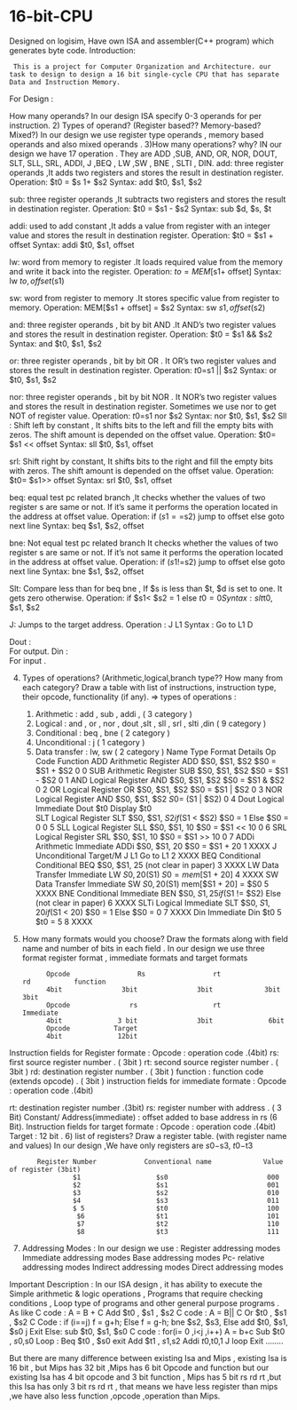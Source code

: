 # 16-bit-CPU
Designed on logisim, Have own ISA and assembler(C++ program) which generates byte code.
Introduction:

     This is a project for Computer Organization and Architecture. our task to design to design a 16 bit single-cycle CPU that has separate Data and Instruction Memory.

For Design :

How many operands?
In our design ISA specify 0-3 operands  for per instruction.
      2) Types of operand? (Register based?? Memory-based? Mixed?)
In our design we use register type operands , memory based operands and also mixed operands .
3)How many operations? why?
IN our design we have 17 operation . They are ADD ,SUB, AND, OR, NOR, DOUT, SLT, SLL, SRL, ADDI, J ,BEQ , LW  ,SW , BNE , SLTI , DIN.
add:  three register operands ,It adds two registers and stores the result in destination register.
Operation: $t0 = $s 1+ $s2
Syntax:  add $t0, $s1, $s2

sub: three register operands ,It subtracts two registers and stores the result in destination register.
Operation: $t0 = $s1 - $s2
Syntax: sub $d, $s, $t

addi:  used to add constant ,It adds a value from register with an integer value and stores the result in destination register.
Operation: $t0 = $s1 + offset
Syntax: addi $t0, $s1, offset

lw:  word from memory to register .It loads required value from the memory and write it back into the register.
Operation: $to= MEM[$s1+ offset]
Syntax:  lw $to, offset($s1)

sw:   word from register to memory .It stores specific value from register to memory.
Operation: MEM[$s1 + offset] = $s2
Syntax:   sw $s1, offset($s2)

and:  three register operands , bit by bit AND .It AND’s two register values and stores the result in destination register. 
Operation:  $t0 = $s1 && $s2
Syntax: and $t0, $s1, $s2


or: three register operands , bit by bit OR . It OR’s two register values and stores the result in destination register. 
Operation:  $t0=$s1 || $s2
Syntax: or $t0, $s1, $s2

nor:  three register operands , bit by bit NOR . It NOR’s two register values and stores the result in destination register. Sometimes we use nor to get NOT of register value.
Operation:  $t0=$s1 nor $s2
Syntax: nor $t0, $s1, $s2
Sll  : Shift left by constant , It shifts bits to the left and fill the empty bits with zeros. The shift amount is depended on the offset value.
Operation: $t0= $s1 << offset
Syntax: sll $t0, $s1, offset

srl:  Shift right by constant, It shifts bits to the right and fill the empty bits with zeros. The shift amount is depended on the offset value.
Operation: $t0= $s1>> offset
Syntax: srl $t0, $s1, offset

beq:  equal test pc related branch ,It checks whether the values of two register s are same or not. If it’s same it performs the operation located in the address at offset value.
Operation: if ($s1==$s2) jump to offset 
else goto next line
Syntax: beq $s1, $s2, offset


bne:  Not equal test pc related branch It checks whether the values of two register s are same or not. If it’s not same it performs the operation located in the address at offset value.
Operation: if ($s1!=$s2) jump to offset 
else goto next line
Syntax: bne $s1, $s2, offset

Slt: Compare less than for beq bne ,  If $s is less than $t, $d is set to one. It gets zero otherwise.
Operation: 	if $s1< $s2 = 1
else $t0 = 0
Syntax: slt $t0, $s1, $s2

J: Jumps to the target  address.
Operation : J L1
Syntax : Go to L1
D

Dout :    
            For output.
 Din :  
                For input .


4) Types of operations? (Arithmetic,logical,branch type?? How many from each category? Draw a table with list of instructions, instruction type, their opcode, functionality (if any).
=>  types of operations :
    1) Arithmetic :  add , sub , addi , ( 3 category )
    2)  Logical :   and , or , nor , dout ,slt , sll , srl , slti ,din ( 9 category )
    3)    Conditional : beq , bne  ( 2 category )
    4) Unconditional :   j ( 1 category )
   5)  Data transfer : lw, sw  ( 2 category )
Name	Type	Format	Details	Op Code	Function
ADD	Arithmetic	Register	ADD $S0, $S1, $S2
$S0   = $S1 + $S2	0	0
SUB	Arithmetic	Register	SUB $S0, $S1, $S2
$S0   = $S1 - $S2	0	1
AND	Logical	Register	AND $S0, $S1, $S2
$S0   = $S1 & $S2	0	2
OR	Logical	Register	OR $S0, $S1, $S2
$S0   = $S1 | $S2	0	3
NOR	Logical	Register	AND $S0, $S1, $S2
$S0   = ~ ($S1 | $S2)	0	4
Dout	Logical	Immediate	Dout $t0
Display $t0		
SLT	Logical	Register	SLT $S0, $S1, $S2
if ($S1 < $S2) $S0 = 1
Else $S0 = 0	0	5
SLL	Logical	Register	SLL $S0, $S1, 10
$S0   = $S1 << 10	0	6
SRL	Logical	Register	SRL $S0, $S1, 10
$S0   = $S1 >> 10	0	7
ADDi	Arithmetic	Immediate	ADDi $S0, $S1, 20
$S0   = $S1 + 20	1	XXXX
J	Unconditional	Target/M	J L1
Go to L1	2	XXXX
BEQ	Conditional	Conditional	BEQ $S0, $S1, 25
(not clear in paper)	3	XXXX
LW	Data Transfer	Immediate	LW $S0,20($S1)
$S0 = mem[$S1 + 20]  	4	XXXX
SW	Data Transfer	Immediate	SW $S0,20($S1)
mem[$S1 + 20]  = $S0	5	XXXX
BNE	Conditional	Immediate	BEN $S0, $S1, 25
if ($S1 != $S2) 
Else 
(not clear in paper)	6	XXXX
SLTi	Logical	Immediate	SLT $S0, $S1, 20
if ($S1 < 20) $S0 = 1
Else $S0 = 0	7	XXXX
Din		Immediate	Din $t0 5
$t0 = 5	8	XXXX


5) How many formats would you choose? Draw the formats along with field name and number of bits in each field . 
In our design we use three format register format , immediate formats and target formats
 
             Opcode 	            Rs	               rt	              rd	       function
             4bit               3bit               3bit             3bit             3bit
             Opcode	              rs	               rt	           Immediate 
             4bit              3 bit               3bit              6bit
             Opcode	          Target
             4bit              12bit
Instruction fields for  Register formate :
Opcode : operation code .(4bit) 
 rs: first source register number . ( 3bit ) 
 rt: second source register number . ( 3bit ) 
 rd: destination register number . ( 3bit ) 
function : function code (extends opcode) . ( 3bit )
instruction fields for immediate formate :
Opcode : operation code .(4bit) 

rt: destination register number .(3bit)
 rs: register number with address . ( 3 Bit)
Constant/ Address(immediate) : offset added to base address in rs (6 Bit).
Instruction fields for target formate :
Opcode : operation code .(4bit)
Target : 12 bit .
6) list of registers? Draw a register table. (with register name and values)
In our design ,We have only registers are $s0-$s3, $t0-$t3


           Register Number 	          Conventional name 	        Value of register (3bit)
                    $1	                 $s0 	                     000
                    $2	                 $s1	                     001
                    $3	                 $s2	                     010
                    $4	                 $s3	                     011
                    $ 5	                 $t0	                     100
                     $6	                 $t1	                     101
                     $7	                 $t2	                     110
                     $8	                 $t3	                     111

7) Addressing Modes  :
          In our design we use :
Register addressing modes 
Immediate addressing modes 
Base addressing modes 
 Pc- relative addressing modes 
Indirect addressing modes 
Direct addressing modes 



Important Description :
In our ISA design , it has ability  to execute the Simple arithmetic & logic operations ,  Programs that require checking conditions , Loop type of programs and other general purpose programs .
As like 
C code :   A = B + C
Add $t0 , $s1 , $s2 
C code :  A = B|| C
Or $t0 , $s1 , $s2
C Code :  if (i==j) f = g+h;
                 Else f = g-h;
bne $s2, $s3, Else
add $t0, $s1, $s0
j Exit
Else: sub $t0, $s1, $s0
C code : for(i= 0 ,i<j ,i++)
   A = b+c 
Sub $t0 , $s0,$s0
Loop : Beq $t0 , $s0 exit
Add $t1 , $s1 ,$s2
   Addi $t0 ,$t0,1
J loop
Exit ……..

But there are many difference between existing Isa and Mips , existing Isa is 16 bit , but Mips has 32 bit ,Mips has 6 bit Opcode and function but our existing Isa has 4 bit opcode and 3 bit function , Mips has 5 bit rs rd rt ,but this Isa has only 3 bit rs rd rt , that means we have less register than mips ,we have also less function ,opcode ,operation than Mips.
